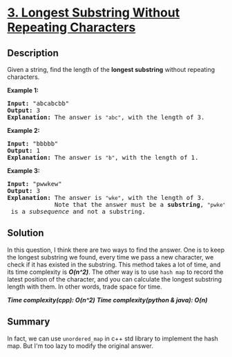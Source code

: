 # [3. Longest Substring Without Repeating Characters](https://leetcode.com/problems/longest-substring-without-repeating-characters/)

## Description

<div class="content__u3I1 question-content__JfgR"><div><p>Given a string, find the length of the <b>longest substring</b> without repeating characters.</p>

<div>
<p><strong>Example 1:</strong></p>

<pre><strong>Input: </strong><span id="example-input-1-1">"abcabcbb"</span>
<strong>Output: </strong><span id="example-output-1">3
<strong>Explanation:</strong></span> The answer is <code>"abc"</code>, with the length of 3.
</pre>

<div>
<p><strong>Example 2:</strong></p>

<pre><strong>Input: </strong><span id="example-input-2-1">"bbbbb"</span>
<strong>Output: </strong><span id="example-output-2">1
</span><span id="example-output-1"><strong>Explanation: </strong>T</span>he answer is <code>"b"</code>, with the length of 1.
</pre>

<div>
<p><strong>Example 3:</strong></p>

<pre><strong>Input: </strong><span id="example-input-3-1">"pwwkew"</span>
<strong>Output: </strong><span id="example-output-3">3
</span><span id="example-output-1"><strong>Explanation: </strong></span>The answer is <code>"wke"</code>, with the length of 3.
             Note that the answer must be a <b>substring</b>, <code>"pwke"</code> is a <i>subsequence</i> and not a substring.
</pre>
</div>
</div>
</div>
</div></div>

## Solution
In this question, I think there are two ways to find the answer. One is to keep the longest substring we found, every time we pass a new character, we check if it has existed in the substring. This method takes a lot of time, and its time complexity is _**O(n^2)**_. The other way is to use `hash map` to record the latest position of the character, and you can calculate the longest substring length with them. In other words, trade space for time.

_**Time complexity(cpp): O(n^2)**_
_**Time complexity(python & java): O(n)**_


## Summary
In fact, we can use `unordered_map` in c++ std library to implement the hash map. But I'm too lazy to modify the original answer.
